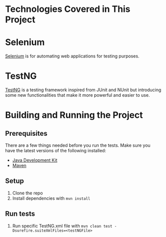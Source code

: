 Technologies Covered in This Project
====================================

# Selenium
[Selenium](https://www.seleniumhq.org/) is for automating web applications for testing purposes.

# TestNG
[TestNG](https://testng.org/doc/) is a testing framework inspired from JUnit and NUnit but introducing some new functionalities that make it more powerful and easier to use.

Building and Running the Project
===============================

## Prerequisites
There are a few things needed before you run the tests. Make sure you have the latest versions of the following installed:
- [Java Development Kit](http://www.oracle.com/technetwork/java/javase/downloads/index.html)
- [Maven](https://maven.apache.org/)

## Setup
1. Clone the repo
2. Install dependencies with `mvn install`

## Run tests

1. Run specific TestNG.xml file with `mvn clean test -Dsurefire.suiteXmlFiles=<testNGFile>`

